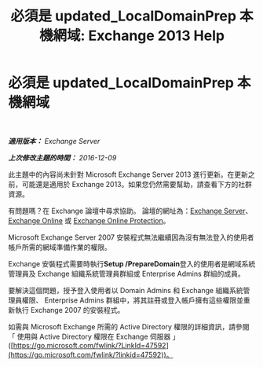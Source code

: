 ﻿---
title: '必須是 updated_LocalDomainPrep 本機網域: Exchange 2013 Help'
TOCTitle: 必須是 updated_LocalDomainPrep 本機網域
ms:assetid: f33e6785-e85a-495e-a124-ebcb2b763e75
ms:mtpsurl: https://technet.microsoft.com/zh-tw/library/ms.exch.setupreadiness.localdomainprep(v=EXCHG.150)
ms:contentKeyID: 50474578
ms.date: 05/21/2018
mtps_version: v=EXCHG.150
ms.translationtype: MT
---

# 必須是 updated\_LocalDomainPrep 本機網域

 

_**適用版本：** Exchange Server_

_**上次修改主題的時間：** 2016-12-09_

此主題中的內容尚未針對 Microsoft Exchange Server 2013 進行更新。在更新之前，可能還是適用於 Exchange 2013。如果您仍然需要幫助，請查看下方的社群資源。

有問題嗎？在 Exchange 論壇中尋求協助。 論壇的網址為：[Exchange Server](https://go.microsoft.com/fwlink/p/?linkid=60612)、 [Exchange Online](https://go.microsoft.com/fwlink/p/?linkid=267542) 或 [Exchange Online Protection](https://go.microsoft.com/fwlink/p/?linkid=285351)。

Microsoft Exchange Server 2007 安裝程式無法繼續因為沒有無法登入的使用者帳戶所需的網域準備作業的權限。

Exchange 安裝程式需要時執行**Setup /PrepareDomain**登入的使用者是網域系統管理員及 Exchange 組織系統管理員群組或 Enterprise Admins 群組的成員。

要解決這個問題，授予登入使用者以 Domain Admins 和 Exchange 組織系統管理員權限、 Enterprise Admins 群組中，將其註冊或登入帳戶擁有這些權限並重新執行 Exchange 2007 的安裝程式。

如需與 Microsoft Exchange 所需的 Active Directory 權限的詳細資訊，請參閱 「 使用與 Active Directory 權限在 Exchange 伺服器 」 ([https://go.microsoft.com/fwlink/?LinkId=47592](https://go.microsoft.com/fwlink/?linkid=47592))。

